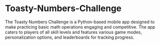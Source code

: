 # Toasty-Numbers-Challenge
The Toasty Numbers Challenge is a Python-based mobile app designed to make practicing basic math operations engaging and competitive. The app caters to players of all skill levels and features various game modes, personalization options, and leaderboards for tracking progress.
